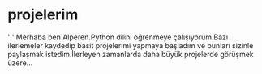 # projelerim
''' Merhaba ben Alperen.Python dilini öğrenmeye çalışıyorum.Bazı ilerlemeler kaydedip basit projelerimi yapmaya başladım ve bunları sizinle paylaşmak istedim.İlerleyen zamanlarda daha büyük projelerde görüşmek üzere...
